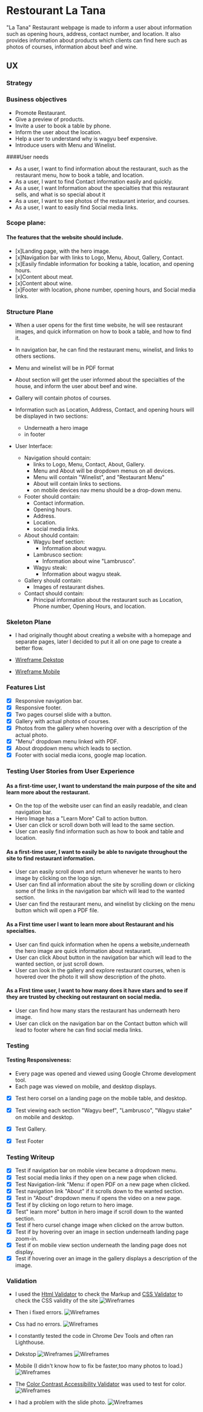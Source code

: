# Restourant La Tana

"La Tana" Restaurant webpage is made to inform a user about information such as opening hours, address, contact number, and location. It also provides information about products which clients can find here such as photos of courses, information about beef and wine.
## UX

### Strategy


### Business objectives
- Promote Restaurant.
- Give a preview of products.
- Invite a user to book a table by phone.
- Inform the user about the location.
- Help a user to understand why is wagyu beef expensive.
- Introduce users with Menu and Winelist.

####User needs
- As a user, I want to find information about the restaurant,
 such as the restaurant menu, how to book a table, and location.
- As a user, I want to find Contact information easily and quickly.
- As a user, I want Information about the specialties that this restaurant sells, and what is so special about it
- As a user, I want to see photos of the restaurant interior, and courses.
- As a user, I want to easily find Social media links.

### Scope plane:
#### The features that the website should include.
- [x]Landing page, with the hero image.
- [x]Navigation bar with links to Logo, Menu, About, Gallery, Contact.
- [x]Easily findable information for booking a table, location, and opening hours.
- [x]Content about meat.
- [x]Content about wine.
- [x]Footer with location, phone number, opening hours, and Social media links.

### Structure Plane
- When a user opens for the first time website, he will see restaurant images,
 and quick information on how to book a table, and how to find it.
 - In navigation bar, he can find the restaurant menu, winelist, and links to others sections.
 - Menu and winelist will be in PDF format 
 - About section will get the user informed about the specialties of the house, and inform the user about beef and wine.
 - Gallery will contain photos of courses.
 - Information such as Location, Address, Contact, and opening hours will be displayed in two sections:
   - Underneath a hero image
   - in footer 

- User Interface:
     - Navigation should contain:
        - links to Logo, Menu, Contact, About, Gallery.
        - Menu and About will be dropdown menus on all devices.
        - Menu will contain "Winelist", and "Restaurant Menu"
        - About will contain links to sections.
        - on mobile devices nav menu should be a drop-down menu.
    - Footer should contain:
         - Contact information.
         - Opening hours.
         - Address.
        - Location.
        - social media links.
    - About should contain:
        - Wagyu beef section:
            - Information about wagyu.
        - Lambrusco section:
            - Information about wine "Lambrusco".
        - Wagyu steak:
            - Information about wagyu steak.
    - Gallery should contain:
        - Images of restaurant dishes.
    - Contact should contain:
        - Principal information about the restaurant such as Location, Phone number, Opening Hours, and location.

### Skeleton Plane

- I had originally thought about creating a website with a homepage and separate pages, later I decided to put it all on one page to create a better flow.

- [Wireframe Dekstop](assets/wireframes/Dekstop-Restaurant-La-Tana.png)
- [Wireframe Mobile](assets/wireframes/Mobile-Restaurant-La-Tana.png)

### Features List

- [x] Responsive navigation bar.
- [x] Responsive footer.
- [x] Two pages coursel slide with a button.
- [x] Gallery with actual photos of courses.
- [x] Photos from the gallery when hovering over with a description of the actual photo.
- [x] "Menu" dropdown menu linked with PDF.
- [x] About dropdown menu which leads to section.
- [x] Footer with social media icons, google map location.

### Testing User Stories from User Experience
#### As a first-time user, I want to understand the main purpose of the site and learn more about the restaurant.
 - On the top of the website user can find an easily readable, and clean navigation bar.
 - Hero Image has a "Learn More" Call to action button.
 - User can click or scroll down both will lead to the same section.
 - User can easily find information such as how to book and table and location.
#### As a first-time user, I want to easily be able to navigate throughout the site to find restaurant information.
 - User can easily scroll down and return whenever he wants to hero image by clicking on the logo sign.
 - User can find all information about the site by scrolling down or clicking some of the links in the navigation bar which will lead
 to the wanted section.
 - User can find the restaurant menu, and winelist by clicking on the menu button which will open a PDF file.

#### As a First time user I want to learn more about Restaurant and his specialties.
 - User can find quick information when he opens a website,underneath the hero image are quick information about restaurant.
 - User can click About button in the navigation bar which will lead to the wanted section, or just scroll down.
 - User can look in the gallery and explore restaurant courses, when is hovered over the photo it will show description of the photo.
#### As a First time user, I want to how many does it have stars and to see if they are trusted by checking out restaurant on social media.
 - User can find how many stars the restaurant has underneath hero image.
 - User can click on the navigation bar on the Contact button which will lead to footer where he can find social media links.
 ### Testing

#### Testing Responsiveness:

- Every page was opened and viewed using Google Chrome development tool.
 - Each page was viewed on mobile, and desktop displays.

 - [x] Test hero corsel on a landing page on the mobile table, and desktop.
 - [x] Test viewing each section "Wagyu beef", "Lambrusco", "Wagyu stake" on mobile and desktop.
 - [x] Test Gallery.
 - [x] Test Footer


### Testing Writeup
- [x] Test if navigation bar on mobile view became a dropdown menu.
- [x] Test social media links if they open on a new page when clicked.
- [x] Test Navigation-link "Menu: if open PDF on a new page when clicked.
- [x] Test navigation link "About" if it scrolls down to the wanted section.
- [x] Test in "About" dropdown menu if opens the video on a new page.
- [x] Test if by clicking on logo return to hero image.
- [x] Test" learn more" button in hero image if scroll down to the wanted section.
- [x] Test if hero cursel change image when clicked on the arrow button.
- [x] Test if by hovering over an image in section underneath landing page zoom-in.
- [x] Test if on mobile view section underneath the landing page does not display.
- [x] Test if hovering over an image in the gallery displays a description of the image.

### Validation

- I used the [Html Validator](https://validator.w3.org/) to check the Markup and [CSS Validator](https://jigsaw.w3.org/css-validator/) to check the CSS validity of the site
![Wireframes](assets/validation-screenshots/errors-before.png) 
  
- Then i fixed errors.
![Wireframes](assets/validation-screenshots/html-errors-after.png)

- Css had no errors.
![Wireframes](assets/validation-screenshots/css.png)

- I constantly tested the code in Chrome Dev Tools and often ran Lighthouse.

- Dekstop
![Wireframes](assets/validation-screenshots/dekstop-before-lighthouse.png) 
![Wireframes](assets/validation-screenshots/dekstop-after-lighthouse.png)

- Mobile (I didn't know how to fix be faster,too many photos to load.)
![Wireframes](assets/validation-screenshots/lighthouse-mobile.png)

- The [Color Contrast Accessibility Validator](https://color.a11y.com/) was used to test for color.
![Wireframes](assets/validation-screenshots/colors-before.png)
- I had a problem with the slide photo.
![Wireframes](assets/validation-screenshots/colors-after.png)
 
